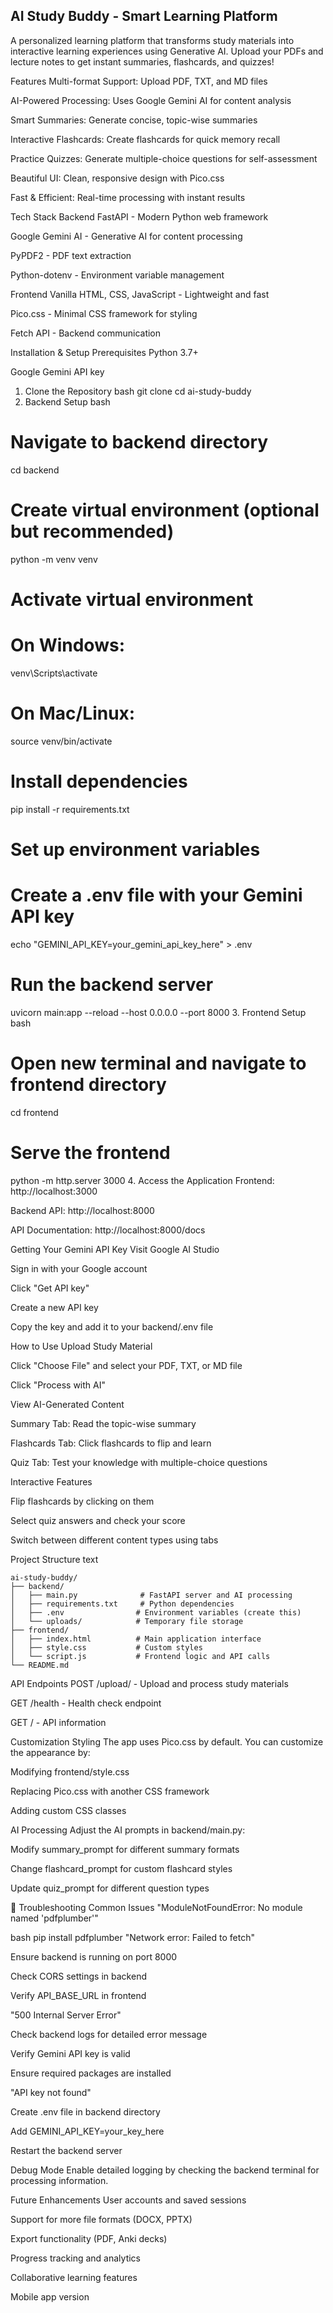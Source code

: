 ## AI Study Buddy - Smart Learning Platform 
A personalized learning platform that transforms study materials into interactive learning experiences using Generative AI. Upload your PDFs and lecture notes to get instant summaries, flashcards, and quizzes!

 Features
 Multi-format Support: Upload PDF, TXT, and MD files

 AI-Powered Processing: Uses Google Gemini AI for content analysis

 Smart Summaries: Generate concise, topic-wise summaries

 Interactive Flashcards: Create flashcards for quick memory recall

 Practice Quizzes: Generate multiple-choice questions for self-assessment

 Beautiful UI: Clean, responsive design with Pico.css

 Fast & Efficient: Real-time processing with instant results

 Tech Stack
Backend
FastAPI - Modern Python web framework

Google Gemini AI - Generative AI for content processing

PyPDF2 - PDF text extraction

Python-dotenv - Environment variable management

Frontend
Vanilla HTML, CSS, JavaScript - Lightweight and fast

Pico.css - Minimal CSS framework for styling

Fetch API - Backend communication

Installation & Setup
Prerequisites
Python 3.7+

Google Gemini API key

1. Clone the Repository
bash
git clone <your-repo-url>
cd ai-study-buddy
2. Backend Setup
bash
# Navigate to backend directory
cd backend

# Create virtual environment (optional but recommended)
python -m venv venv

# Activate virtual environment
# On Windows:
venv\Scripts\activate
# On Mac/Linux:
source venv/bin/activate

# Install dependencies
pip install -r requirements.txt

# Set up environment variables
# Create a .env file with your Gemini API key
echo "GEMINI_API_KEY=your_gemini_api_key_here" > .env

# Run the backend server
uvicorn main:app --reload --host 0.0.0.0 --port 8000
3. Frontend Setup
bash
# Open new terminal and navigate to frontend directory
cd frontend

# Serve the frontend
python -m http.server 3000
4. Access the Application
Frontend: http://localhost:3000

Backend API: http://localhost:8000

API Documentation: http://localhost:8000/docs

 Getting Your Gemini API Key
Visit Google AI Studio

Sign in with your Google account

Click "Get API key"

Create a new API key

Copy the key and add it to your backend/.env file

 How to Use
Upload Study Material

Click "Choose File" and select your PDF, TXT, or MD file

Click "Process with AI"

View AI-Generated Content

Summary Tab: Read the topic-wise summary

Flashcards Tab: Click flashcards to flip and learn

Quiz Tab: Test your knowledge with multiple-choice questions

Interactive Features

Flip flashcards by clicking on them

Select quiz answers and check your score

Switch between different content types using tabs

 Project Structure
text
```
ai-study-buddy/
├── backend/
│   ├── main.py              # FastAPI server and AI processing
│   ├── requirements.txt     # Python dependencies
│   ├── .env                # Environment variables (create this)
│   └── uploads/            # Temporary file storage
├── frontend/
│   ├── index.html          # Main application interface
│   ├── style.css           # Custom styles
│   └── script.js           # Frontend logic and API calls
└── README.md
```
 API Endpoints
POST /upload/ - Upload and process study materials

GET /health - Health check endpoint

GET / - API information

 Customization
Styling
The app uses Pico.css by default. You can customize the appearance by:

Modifying frontend/style.css

Replacing Pico.css with another CSS framework

Adding custom CSS classes

AI Processing
Adjust the AI prompts in backend/main.py:

Modify summary_prompt for different summary formats

Change flashcard_prompt for custom flashcard styles

Update quiz_prompt for different question types

🐛 Troubleshooting
Common Issues
"ModuleNotFoundError: No module named 'pdfplumber'"

bash
pip install pdfplumber
"Network error: Failed to fetch"

Ensure backend is running on port 8000

Check CORS settings in backend

Verify API_BASE_URL in frontend

"500 Internal Server Error"

Check backend logs for detailed error message

Verify Gemini API key is valid

Ensure required packages are installed

"API key not found"

Create .env file in backend directory

Add GEMINI_API_KEY=your_key_here

Restart the backend server

Debug Mode
Enable detailed logging by checking the backend terminal for processing information.

 Future Enhancements
User accounts and saved sessions

Support for more file formats (DOCX, PPTX)

Export functionality (PDF, Anki decks)

Progress tracking and analytics

Collaborative learning features

Mobile app version
